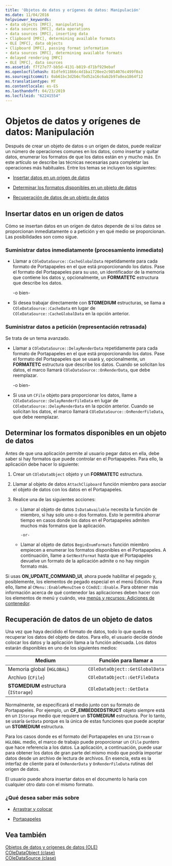 ```yaml
---
title: 'Objetos de datos y orígenes de datos: Manipulación'
ms.date: 11/04/2016
helpviewer_keywords:
- data objects [MFC], manipulating
- data sources [MFC], data operations
- data sources [MFC], inserting data
- Clipboard [MFC], determining available formats
- OLE [MFC], data objects
- Clipboard [MFC], passing format information
- data sources [MFC], determining available formats
- delayed rendering [MFC]
- OLE [MFC], data sources
ms.assetid: f7f27e77-bb5d-4131-b819-d71bf929ebaf
ms.openlocfilehash: 81dfe911866c4d1ba1720ee2c9854076c499f0a3
ms.sourcegitcommit: 0ab61bc3d2b6cfbd52a16c6ab2b97a8ea1864f12
ms.translationtype: MT
ms.contentlocale: es-ES
ms.lasthandoff: 04/23/2019
ms.locfileid: "62241554"
---
```

# <a name="data-objects-and-data-sources-manipulation"></a>Objetos de datos y orígenes de datos: Manipulación

Después de crear un objeto de datos o un origen de datos, puede realizar un número de operaciones comunes en los datos, como insertar y quitar datos, enumerar los formatos de que los datos están en y mucho más. En este artículo se describe las técnicas necesarias para completar las operaciones más habituales. Entre los temas se incluyen los siguientes:

- [Insertar datos en un origen de datos](#_core_inserting_data_into_a_data_source)

- [Determinar los formatos disponibles en un objeto de datos](#_core_determining_the_formats_available_in_a_data_object)

- [Recuperación de datos de un objeto de datos](#_core_retrieving_data_from_a_data_object)

##  <a name="_core_inserting_data_into_a_data_source"></a> Insertar datos en un origen de datos

Cómo se insertan datos en un origen de datos depende de si los datos se proporcionan inmediatamente o a petición y en qué medio se proporcionan. Las posibilidades son como sigue.

### <a name="supplying-data-immediately-immediate-rendering"></a>Suministrar datos inmediatamente (procesamiento inmediato)

- Llamar a `COleDataSource::CacheGlobalData` repetidamente para cada formato de Portapapeles en el que está proporcionando los datos. Pase el formato del Portapapeles para su uso, un identificador de la memoria que contiene los datos y, opcionalmente, un **FORMATETC** estructura que describe los datos.

     -o bien-

- Si desea trabajar directamente con **STGMEDIUM** estructuras, se llama a `COleDataSource::CacheData` en lugar de `COleDataSource::CacheGlobalData` en la opción anterior.

### <a name="supplying-data-on-demand-delayed-rendering"></a>Suministrar datos a petición (representación retrasada)

Se trata de un tema avanzado.

- Llamar a `COleDataSource::DelayRenderData` repetidamente para cada formato de Portapapeles en el que está proporcionando los datos. Pase el formato del Portapapeles que se usará y, opcionalmente, un **FORMATETC** estructura que describe los datos. Cuando se solicitan los datos, el marco llamará `COleDataSource::OnRenderData`, que debe reemplazar.

     -o bien-

- Si usa un `CFile` objeto para proporcionar los datos, llame a `COleDataSource::DelayRenderFileData` en lugar de `COleDataSource::DelayRenderData` en la opción anterior. Cuando se solicitan los datos, el marco llamará `COleDataSource::OnRenderFileData`, que debe reemplazar.

##  <a name="_core_determining_the_formats_available_in_a_data_object"></a> Determinar los formatos disponibles en un objeto de datos

Antes de que una aplicación permite al usuario pegar datos en ella, debe saber si hay formatos que puede controlar en el Portapapeles. Para ello, la aplicación debe hacer lo siguiente:

1. Crear un `COleDataObject` objeto y un **FORMATETC** estructura.

1. Llamar al objeto de datos `AttachClipboard` función miembro para asociar el objeto de datos con los datos en el Portapapeles.

1. Realice una de las siguientes acciones:

   - Llamar al objeto de datos `IsDataAvailable` necesita la función de miembro, si hay solo uno o dos formatos. Esto le permitirá ahorrar tiempo en casos donde los datos en el Portapapeles admiten muchos más formatos que la aplicación.

         -or-

   - Llamar al objeto de datos `BeginEnumFormats` función miembro empiecen a enumerar los formatos disponibles en el Portapapeles. A continuación, llame a `GetNextFormat` hasta que el Portapapeles devuelve un formato de la aplicación admite o no hay ningún formato más.

Si usas **ON_UPDATE_COMMAND_UI**, ahora puede habilitar el pegado y, posiblemente, los elementos de pegado especial en el menú Edición. Para ello, llame al `CMenu::EnableMenuItem` o `CCmdUI::Enable`. Para obtener más información acerca de qué contenedor las aplicaciones deben hacer con los elementos de menú y cuándo, vea [menús y recursos: Adiciones de contenedor](../mfc/menus-and-resources-container-additions.md).

##  <a name="_core_retrieving_data_from_a_data_object"></a> Recuperación de datos de un objeto de datos

Una vez que haya decidido el formato de datos, todo lo que queda es recuperar los datos del objeto de datos. Para ello, el usuario decide dónde colocar los datos y la aplicación llama a la función adecuada. Los datos estarán disponibles en uno de los siguientes medios:

|Medium|Función para llamar a|
|------------|----------------------|
|Memoria global (`HGLOBAL`)|`COleDataObject::GetGlobalData`|
|Archivo (`CFile`)|`COleDataObject::GetFileData`|
|**STGMEDIUM** estructura (`IStorage`)|`COleDataObject::GetData`|

Normalmente, se especificará el medio junto con su formato de Portapapeles. Por ejemplo, un **CF_EMBEDDEDSTRUCT** objeto siempre está en un `IStorage` medio que requiere un **STGMEDIUM** estructura. Por lo tanto, se usaría `GetData` porque es la única de estas funciones que puede aceptar un **STGMEDIUM** estructura.

Para los casos donde es el formato del Portapapeles en una `IStream` o `HGLOBAL` medio, el marco de trabajo puede proporcionar un `CFile` puntero que hace referencia a los datos. La aplicación, a continuación, puede usar para obtener los datos de gran parte del mismo modo que podría importar datos desde un archivo de lectura de archivos. En esencia, esta es la interfaz de cliente para el `OnRenderData` y `OnRenderFileData` rutinas del origen de datos.

El usuario puede ahora insertar datos en el documento lo haría con cualquier otro dato con el mismo formato.

### <a name="what-do-you-want-to-know-more-about"></a>¿Qué desea saber más sobre

- [Arrastrar y colocar](../mfc/drag-and-drop-ole.md)

- [Portapapeles](../mfc/clipboard.md)

## <a name="see-also"></a>Vea también

[Objetos de datos y orígenes de datos (OLE)](../mfc/data-objects-and-data-sources-ole.md)<br/>
[COleDataObject (clase)](../mfc/reference/coledataobject-class.md)<br/>
[COleDataSource (clase)](../mfc/reference/coledatasource-class.md)
